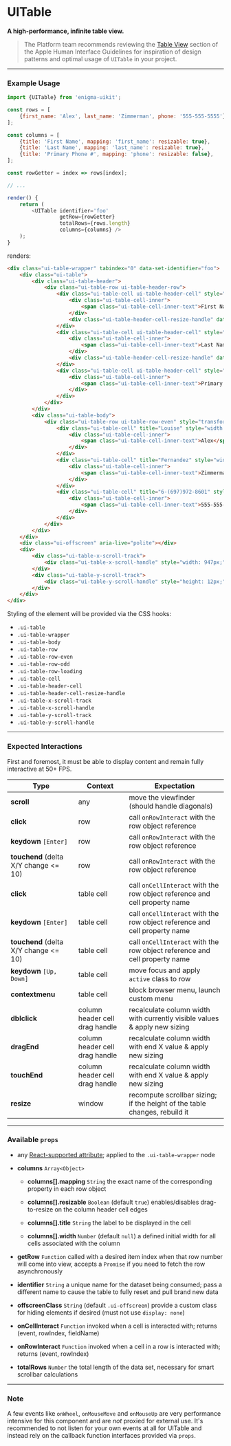 # UITable
__A high-performance, infinite table view.__

> The Platform team recommends reviewing the [Table View](https://developer.apple.com/library/mac/documentation/UserExperience/Conceptual/OSXHIGuidelines/ControlsView.html#//apple_ref/doc/uid/20000957-CH52-SW4) section of the Apple Human Interface Guidelines for inspiration of design patterns and optimal usage of `UITable` in your project.

---

### Example Usage

```js
import {UITable} from 'enigma-uikit';

const rows = [
    {first_name: 'Alex', last_name: 'Zimmerman', phone: '555-555-5555'},
];

const columns = [
    {title: 'First Name', mapping: 'first_name': resizable: true},
    {title: 'Last Name', mapping: 'last_name': resizable: true},
    {title: 'Primary Phone #', mapping: 'phone': resizable: false},
];

const rowGetter = index => rows[index];

// ...

render() {
    return (
        <UITable identifier='foo'
                 getRow={rowGetter}
                 totalRows={rows.length}
                 columns={columns} />
    );
}
```
renders:
```html
<div class="ui-table-wrapper" tabindex="0" data-set-identifier="foo">
    <div class="ui-table">
        <div class="ui-table-header">
            <div class="ui-table-row ui-table-header-row">
                <div class="ui-table-cell ui-table-header-cell" style="width:75px;">
                    <div class="ui-table-cell-inner">
                        <span class="ui-table-cell-inner-text">First Name</span>
                    </div>
                    <div class="ui-table-header-cell-resize-handle" data-column-index="0"></div>
                </div>
                <div class="ui-table-cell ui-table-header-cell" style="width:100px;">
                    <div class="ui-table-cell-inner">
                        <span class="ui-table-cell-inner-text">Last Name</span>
                    </div>
                    <div class="ui-table-header-cell-resize-handle" data-column-index="1"></div>
                </div>
                <div class="ui-table-cell ui-table-header-cell" style="width:143px;">
                    <div class="ui-table-cell-inner">
                        <span class="ui-table-cell-inner-text">Primary Phone #</span>
                    </div>
                </div>
            </div>
        </div>
        <div class="ui-table-body">
            <div class="ui-table-row ui-table-row-even" style="transform:translate3d(0px, 0px, 0px);">
                <div class="ui-table-cell" title="Louise" style="width: 75px;">
                    <div class="ui-table-cell-inner">
                        <span class="ui-table-cell-inner-text">Alex</span>
                    </div>
                </div>
                <div class="ui-table-cell" title="Fernandez" style="width: 100px;">
                    <div class="ui-table-cell-inner">
                        <span class="ui-table-cell-inner-text">Zimmerman</span>
                    </div>
                </div>
                <div class="ui-table-cell" title="6-(697)972-8601" style="width: 143px;">
                    <div class="ui-table-cell-inner">
                        <span class="ui-table-cell-inner-text">555-555-5555</span>
                    </div>
                </div>
            </div>
        </div>
    </div>
    <div class="ui-offscreen" aria-live="polite"></div>
    <div>
        <div class="ui-table-x-scroll-track">
            <div class="ui-table-x-scroll-handle" style="width: 947px;"></div>
        </div>
        <div class="ui-table-y-scroll-track">
            <div class="ui-table-y-scroll-handle" style="height: 12px;"></div>
        </div>
    </div>
</div>
```

Styling of the element will be provided via the CSS hooks:

- `.ui-table`
- `.ui-table-wrapper`
- `.ui-table-body`
- `.ui-table-row`
- `.ui-table-row-even`
- `.ui-table-row-odd`
- `.ui-table-row-loading`
- `.ui-table-cell`
- `.ui-table-header-cell`
- `.ui-table-header-cell-resize-handle`
- `.ui-table-x-scroll-track`
- `.ui-table-x-scroll-handle`
- `.ui-table-y-scroll-track`
- `.ui-table-y-scroll-handle`

---

### Expected Interactions

First and foremost, it must be able to display content and remain fully interactive at 50+ FPS.

Type | Context | Expectation
---- | ------- | -----------
__scroll__ | any | move the viewfinder (should handle diagonals)
__click__ | row | call `onRowInteract` with the row object reference
__keydown__ `[Enter]` | row | call `onRowInteract` with the row object reference
__touchend__ (delta X/Y change <= 10) | row | call `onRowInteract` with the row object reference
__click__ | table cell | call `onCellInteract` with the row object reference and cell property name
__keydown__ `[Enter]` | table cell | call `onCellInteract` with the row object reference and cell property name
__touchend__ (delta X/Y change <= 10) | table cell | call `onCellInteract` with the row object reference and cell property name
__keydown__ `[Up, Down]` | table cell | move focus and apply `active` class to row
__contextmenu__ | table cell | block browser menu, launch custom menu
__dblclick__ | column header cell drag handle | recalculate column width with currently visible values & apply new sizing
__dragEnd__ | column header cell drag handle | recalculate column width with end X value & apply new sizing
__touchEnd__ | column header cell drag handle | recalculate column width with end X value & apply new sizing
__resize__ | window | recompute scrollbar sizing; if the height of the table changes, rebuild it

---

### Available `props`
- any [React-supported attribute](https://facebook.github.io/react/docs/tags-and-attributes.html#html-attributes); applied to the `.ui-table-wrapper` node

- __columns__ `Array<Object>`
    - __columns[].mapping__ `String`
      the exact name of the corresponding property in each row object

    - __columns[].resizable__ `Boolean`
      (default `true`) enables/disables drag-to-resize on the column header cell edges

    - __columns[].title__ `String`
      the label to be displayed in the cell

    - __columns[].width__ `Number`
      (default `null`) a defined initial width for all cells associated with the column

- __getRow__ `Function`
  called with a desired item index when that row number will come into view, accepts a `Promise` if you need to fetch the row asynchronously

- __identifier__ `String`
  a unique name for the dataset being consumed; pass a different name to cause the table to fully reset and pull brand new data

- __offscreenClass__ `String`
  (default `.ui-offscreen`) provide a custom class for hiding elements if desired (must not use `display: none`)

- __onCellInteract__ `Function`
  invoked when a cell is interacted with; returns (event, rowIndex, fieldName)

- __onRowInteract__ `Function`
  invoked when a cell in a row is interacted with; returns (event, rowIndex)

- __totalRows__ `Number`
  the total length of the data set, necessary for smart scrollbar calculations

---

### Note

A few events like `onWheel`, `onMouseMove` and `onMouseUp` are very performance intensive for this component and are _not_ proxied for external use. It's recommended to not listen for your own events at all for UITable and instead rely on the callback function interfaces provided via `props`.
